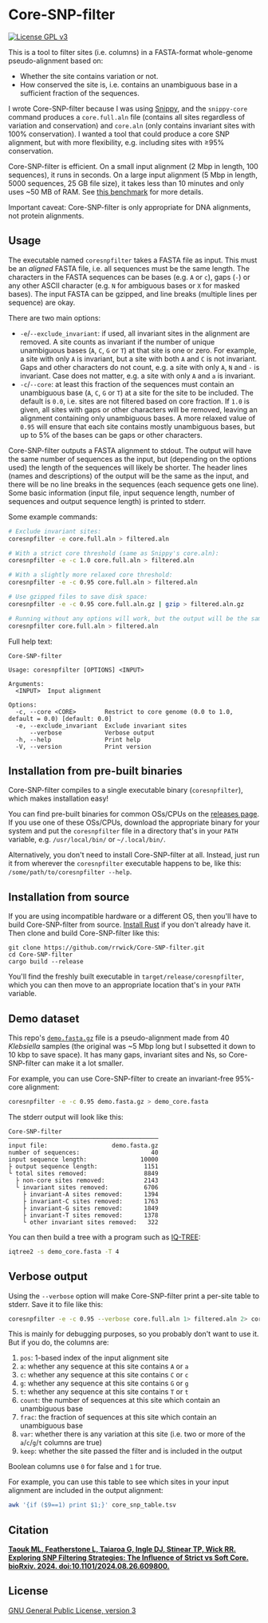 # Core-SNP-filter

[![License GPL v3](https://img.shields.io/badge/license-GPL%20v3-blue.svg)](https://www.gnu.org/licenses/gpl-3.0.en.html)

This is a tool to filter sites (i.e. columns) in a FASTA-format whole-genome pseudo-alignment based on:
* Whether the site contains variation or not.
* How conserved the site is, i.e. contains an unambiguous base in a sufficient fraction of the sequences.

I wrote Core-SNP-filter because I was using [Snippy](https://github.com/tseemann/snippy), and the `snippy-core` command produces a `core.full.aln` file (contains all sites regardless of variation and conservation) and `core.aln` (only contains invariant sites with 100% conservation). I wanted a tool that could produce a core SNP alignment, but with more flexibility, e.g. including sites with ≥95% conservation.

Core-SNP-filter is efficient. On a small input alignment (2 Mbp in length, 100 sequences), it runs in seconds. On a large input alignment (5 Mbp in length, 5000 sequences, 25 GB file size), it takes less than 10 minutes and only uses ~50 MB of RAM. See [this benchmark](https://github.com/mtaouk/Core-SNP-filter-methods/tree/main/benchmarking) for more details.

Important caveat: Core-SNP-filter is only appropriate for DNA alignments, not protein alignments.



## Usage

The executable named `coresnpfilter` takes a FASTA file as input. This must be an _aligned_ FASTA file, i.e. all sequences must be the same length. The characters in the FASTA sequences can be bases (e.g. `A` or `c`), gaps (`-`) or any other ASCII character (e.g. `N` for ambiguous bases or `X` for masked bases). The input FASTA can be gzipped, and line breaks (multiple lines per sequence) are okay.

There are two main options:
* `-e`/`--exclude_invariant`: if used, all invariant sites in the alignment are removed. A site counts as invariant if the number of unique unambiguous bases (`A`, `C`, `G` or `T`) at that site is one or zero. For example, a site with only `A` is invariant, but a site with both `A` and `C` is not invariant. Gaps and other characters do not count, e.g. a site with only `A`, `N` and `-` is invariant. Case does not matter, e.g. a site with only `A` and `a` is invariant.
* `-c`/`--core`: at least this fraction of the sequences must contain an unambiguous base (`A`, `C`, `G` or `T`) at a site for the site to be included. The default is `0.0`, i.e. sites are not filtered based on core fraction. If `1.0` is given, all sites with gaps or other characters will be removed, leaving an alignment containing only unambiguous bases. A more relaxed value of `0.95` will ensure that each site contains mostly unambiguous bases, but up to 5% of the bases can be gaps or other characters.

Core-SNP-filter outputs a FASTA alignment to stdout. The output will have the same number of sequences as the input, but (depending on the options used) the length of the sequences will likely be shorter. The header lines (names and descriptions) of the output will be the same as the input, and there will be no line breaks in the sequences (each sequence gets one line). Some basic information (input file, input sequence length, number of sequences and output sequence length) is printed to stderr.

Some example commands:
```bash
# Exclude invariant sites:
coresnpfilter -e core.full.aln > filtered.aln

# With a strict core threshold (same as Snippy's core.aln):
coresnpfilter -e -c 1.0 core.full.aln > filtered.aln

# With a slightly more relaxed core threshold:
coresnpfilter -e -c 0.95 core.full.aln > filtered.aln

# Use gzipped files to save disk space:
coresnpfilter -e -c 0.95 core.full.aln.gz | gzip > filtered.aln.gz

# Running without any options will work, but the output will be the same as the input:
coresnpfilter core.full.aln > filtered.aln
```

Full help text:
```
Core-SNP-filter

Usage: coresnpfilter [OPTIONS] <INPUT>

Arguments:
  <INPUT>  Input alignment

Options:
  -c, --core <CORE>        Restrict to core genome (0.0 to 1.0, default = 0.0) [default: 0.0]
  -e, --exclude_invariant  Exclude invariant sites
      --verbose            Verbose output
  -h, --help               Print help
  -V, --version            Print version
```



## Installation from pre-built binaries

Core-SNP-filter compiles to a single executable binary (`coresnpfilter`), which makes installation easy!

You can find pre-built binaries for common OSs/CPUs on the [releases page](https://github.com/rrwick/Core-SNP-filter/releases). If you use one of these OSs/CPUs, download the appropriate binary for your system and put the `coresnpfilter` file in a directory that's in your `PATH` variable, e.g. `/usr/local/bin/` or `~/.local/bin/`.

Alternatively, you don't need to install Core-SNP-filter at all. Instead, just run it from wherever the `coresnpfilter` executable happens to be, like this: `/some/path/to/coresnpfilter --help`.



## Installation from source

If you are using incompatible hardware or a different OS, then you'll have to build Core-SNP-filter from source. [Install Rust](https://www.rust-lang.org/tools/install) if you don't already have it. Then clone and build Core-SNP-filter like this:
```
git clone https://github.com/rrwick/Core-SNP-filter.git
cd Core-SNP-filter
cargo build --release
```

You'll find the freshly built executable in `target/release/coresnpfilter`, which you can then move to an appropriate location that's in your `PATH` variable.



## Demo dataset

This repo's [`demo.fasta.gz`](https://raw.githubusercontent.com/rrwick/Core-SNP-filter/main/demo.fasta.gz) file is a pseudo-alignment made from 40 _Klebsiella_ samples (the original was ~5 Mbp long but I subsetted it down to 10 kbp to save space). It has many gaps, invariant sites and Ns, so Core-SNP-filter can make it a lot smaller.

For example, you can use Core-SNP-filter to create an invariant-free 95%-core alignment:
```bash
coresnpfilter -e -c 0.95 demo.fasta.gz > demo_core.fasta
```

The stderr output will look like this:
```
Core-SNP-filter
──────────────────────────────────────────
input file:                  demo.fasta.gz
number of sequences:                    40
input sequence length:               10000
├ output sequence length:             1151
└ total sites removed:                8849
  ├ non-core sites removed:           2143
  └ invariant sites removed:          6706
    ├ invariant-A sites removed:      1394
    ├ invariant-C sites removed:      1763
    ├ invariant-G sites removed:      1849
    ├ invariant-T sites removed:      1378
    └ other invariant sites removed:   322
```

You can then build a tree with a program such as [IQ-TREE](http://www.iqtree.org):
```bash
iqtree2 -s demo_core.fasta -T 4
```



## Verbose output

Using the `--verbose` option will make Core-SNP-filter print a per-site table to stderr. Save it to file like this:
```bash
coresnpfilter -e -c 0.95 --verbose core.full.aln 1> filtered.aln 2> core_snp_table.tsv
```

This is mainly for debugging purposes, so you probably don't want to use it. But if you do, the columns are:
1. `pos`: 1-based index of the input alignment site
2. `a`: whether any sequence at this site contains `A` or `a`
3. `c`: whether any sequence at this site contains `C` or `c`
4. `g`: whether any sequence at this site contains `G` or `g`
5. `t`: whether any sequence at this site contains `T` or `t`
6. `count`: the number of sequences at this site which contain an unambiguous base
7. `frac`: the fraction of sequences at this site which contain an unambiguous base
8. `var`: whether there is any variation at this site (i.e. two or more of the `a`/`c`/`g`/`t` columns are true)
9. `keep`: whether the site passed the filter and is included in the output

Boolean columns use `0` for false and `1` for true.

For example, you can use this table to see which sites in your input alignment are included in the output alignment:
```bash
awk '{if ($9==1) print $1;}' core_snp_table.tsv
```



## Citation

[**Taouk ML, Featherstone L, Taiaroa G, Ingle DJ, Stinear TP, Wick RR. Exploring SNP Filtering Strategies: The Influence of Strict vs Soft Core. bioRxiv. 2024. doi:10.1101/2024.08.26.609800.**](https://doi.org/10.1101/2024.08.26.609800)



## License

[GNU General Public License, version 3](https://www.gnu.org/licenses/gpl-3.0.html)
